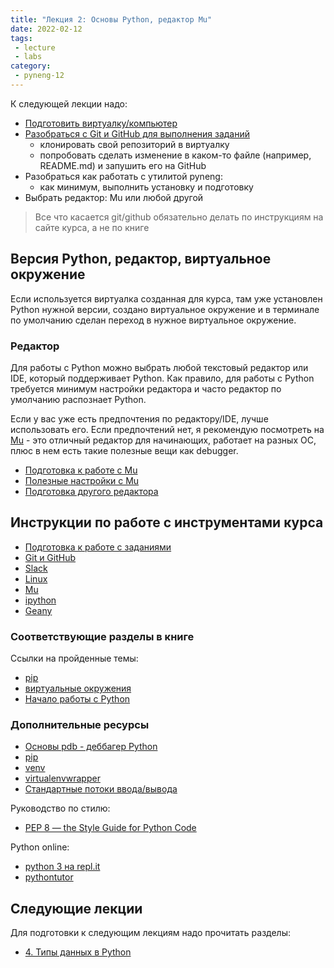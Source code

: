 ```yaml
---
title: "Лекция 2: Основы Python, редактор Mu"
date: 2022-02-12
tags:
 - lecture
 - labs
category:
 - pyneng-12
---
```


К следующей лекции надо:

* [Подготовить виртуалку/компьютер](https://pyneng.github.io/docs/course-vm/)
* [Разобраться с Git и GitHub для выполнения заданий](https://pyneng.github.io/docs/git-github-course/)
  * клонировать свой репозиторий в виртуалку
  * попробовать сделать изменение в каком-то файле (например, README.md) и запушить его на GitHub
* Разобраться как работать с утилитой pyneng:
  * как минимум, выполнить установку и подготовку
* Выбрать редактор: Mu или любой другой

> Все что касается git/github обязательно делать по инструкциям на сайте курса, а не по книге


## Версия Python, редактор, виртуальное окружение

Если используется виртуалка созданная для курса, там уже установлен Python нужной версии,
создано виртуальное окружение и в терминале по умолчанию сделан переход в нужное виртуальное окружение.

### Редактор

Для работы с Python можно выбрать любой текстовый редактор или IDE,
который поддерживает Python. Как правило, для работы с Python требуется
минимум настройки редактора и часто редактор по умолчанию распознает Python.

Если у вас уже есть предпочтения по редактору/IDE, лучше использовать его.
Если предпочтений нет, я рекомендую посмотреть на [Mu](https://pyneng.github.io/docs/mu/) - это
отличный редактор для начинающих, работает на разных ОС, плюс в нем есть такие полезные вещи как debugger.

* [Подготовка к работе с Mu](https://pyneng.github.io/docs/mu-prepare/)
* [Полезные настройки с Mu](https://pyneng.github.io/docs/mu/)
* [Подготовка другого редактора](https://pyneng.github.io/docs/editor-prepare/)


## Инструкции по работе с инструментами курса

* [Подготовка к работе с заданиями](https://pyneng.github.io/docs/pyneng-prepare/)
* [Git и GitHub](https://pyneng.github.io/docs/git-github-course/)
* [Slack](https://pyneng.github.io/docs/slack/)
* [Linux](https://pyneng.github.io/docs/linux/)
* [Mu](https://pyneng.github.io/docs/mu/)
* [ipython](https://pyneng.github.io/docs/ipython/)
* [Geany](https://pyneng.github.io/docs/geany/)

### Соответствующие разделы в книге

Ссылки на пройденные темы:

* [pip](https://pyneng.readthedocs.io/ru/latest/book/01_intro/pip.html)
* [виртуальные окружения](https://pyneng.readthedocs.io/ru/latest/book/01_intro/virtualenv.html)
* [Начало работы с Python](https://pyneng.readthedocs.io/ru/latest/book/03_start/index.html)

### Дополнительные ресурсы

* [Основы pdb - деббагер Python](https://natenka.github.io/pyneng/pdb-basics/)
* [pip](https://pip.pypa.io/en/stable/)
* [venv](https://docs.python.org/3/library/venv.html)
* [virtualenvwrapper](http://virtualenvwrapper.readthedocs.io/en/latest/index.html)
* [Стандартные потоки ввода/вывода](http://xgu.ru/wiki/stdin)

Руководство по стилю:

* [PEP 8 — the Style Guide for Python Code](http://pep8.org/)

Python online:

* [python 3 на repl.it](https://repl.it/languages/python3)
* [pythontutor](http://pythontutor.com/visualize.html#)


## Следующие лекции

Для подготовки к следующим лекциям надо прочитать разделы:

* [4. Типы данных в Python](https://pyneng.readthedocs.io/ru/latest/book/04_data_structures/index.html)

